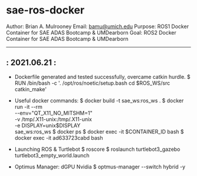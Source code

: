 # sae-ros-docker

Author:	 Brian A. Mulrooney
Email:	 bamu@umich.edu
Purpose: ROS1 Docker Container for SAE ADAS Bootcamp & UMDearborn
Goal: 	 ROS2 Docker Container for SAE ADAS Bootcamp & UMDearborn

--------------
: 2021.06.21 :
--------------

- Dockerfile generated and tested successfully, overcame catkin hurdle.
	$ RUN /bin/bash -c '. /opt/ros/noetic/setup.bash cd $ROS_WS/src catkin_make'

- Useful docker commands:
	$ docker build -t sae_ws:ros_ws .
	$ docker run -it --rm \
		--env="QT_X11_NO_MITSHM=1" \
		-v /tmp/.X11-unix:/tmp/.X11-unix \
		-e DISPLAY=unix$DISPLAY \
		sae_ws:ros_ws
	$ docker ps
	$ docker exec -it $CONTAINER_ID bash
	$ docker exec -it ad633723cabd bash

- Launching ROS & Turtlebot
	$ roscore
    $ roslaunch turtlebot3_gazebo turtlebot3_empty_world.launch

- Optimus Manager: dGPU Nvidia
	$ optmus-manager --switch hybrid -y
